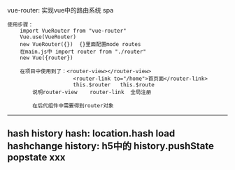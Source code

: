 
vue-router: 实现vue中的路由系统   spa  

    使用步骤：
        import VueRouter from "vue-router"
        Vue.use(VueRouter)
        new VueRouter({})  {}里面配置mode routes
        在main.js中 import router from "./router"
        new Vue({router})

        在项目中使用到了：<router-view></router-view>   
                         <router-link to="/home">首页面</router-link> 
                         this.$router   this.$route  
            说明router-view    router-link  全局注册 

            在后代组件中需要得到router对象

----------------------------------------------- 
hash   history 
hash:  location.hash      load      hashchange
history: h5中的 history.pushState  popstate  xxx 
-------------------------------------------------










































